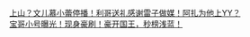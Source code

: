   
[上山？文儿慕小蕾停播！利哥送礼感谢雷子做媒！阿扎为他上YY？](http://www.dianyue.me/archives/616/1j8sr4dr9pjplpoe/)  
[宝哥小号曝光！现身豪刷！豪开国王，秒榜浅蓝！](http://www.dianyue.me/archives/631/w5f1u6xrcp3wayid/)